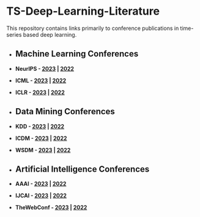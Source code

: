 # TS-Deep-Learning-Literature

This repository contains links primarily to conference publications in time-series based deep learning.

+ ## Machine Learning Conferences
+ **NeurIPS - [2023](./conference-publications/NeurIPS/2023.md) | [2022](./conference-publications/NeurIPS/2022.md)**
+ **ICML - [2023](./conference-publications/ICML/2023.md) | [2022](./conference-publications/ICML/2022.md)**
+ **ICLR - [2023](./conference-publications/ICLR/2023.md) | [2022](./conference-publications/ICLR/2022.md)**

+ ## Data Mining Conferences
+ **KDD - [2023](./conference-publications/KDD/2023.md) | [2022](./conference-publications/KDD/2022.md)**
+ **ICDM - [2023](./conference-publications/NeurIPS/2023.md) | [2022](./conference-publications/NeurIPS/2022.md)**
+ **WSDM - [2023](./conference-publications/NeurIPS/2023.md) | [2022](./conference-publications/NeurIPS/2022.md)**

+ ## Artificial Intelligence Conferences
+ **AAAI - [2023](./conference-publications/NeurIPS/2023.md) | [2022](./conference-publications/NeurIPS/2022.md)**
+ **IJCAI - [2023](./conference-publications/NeurIPS/2023.md) | [2022](./conference-publications/NeurIPS/2022.md)**
+ **TheWebConf - [2023](./conference-publications/NeurIPS/2023.md) | [2022](./conference-publications/NeurIPS/2022.md)**

